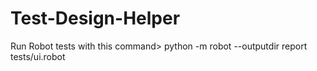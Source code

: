 # Test-Design-Helper

Run Robot tests with this command> python -m robot --outputdir report tests/ui.robot  